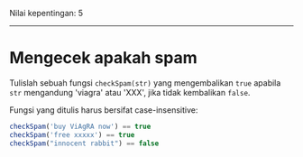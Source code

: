 Nilai kepentingan: 5

---

# Mengecek apakah spam

Tulislah sebuah fungsi `checkSpam(str)` yang mengembalikan `true` apabila `str` mengandung 'viagra' atau 'XXX', jika tidak kembalikan `false`.

Fungsi yang ditulis harus bersifat case-insensitive:

```js
checkSpam('buy ViAgRA now') == true
checkSpam('free xxxxx') == true
checkSpam("innocent rabbit") == false
```

